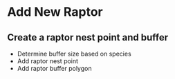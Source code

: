 # Add New Raptor
## Create a raptor nest point and buffer

* Determine buffer size based on species
* Add raptor nest point
* Add raptor buffer polygon
